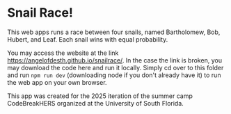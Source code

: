 # Snail Race!

This web apps runs a race between four snails, named Bartholomew, Bob, Hubert, and Leaf. Each snail wins with equal probability. 

You may access the website at the link https://angelofdesth.github.io/snailrace/. In the case the link is broken, you may download the code here and run it locally. Simply cd over to this folder and run `npm run dev` (downloading node if you don't already have it) to run the web app on your own browser. 

This app was created for the 2025 iteration of the summer camp CodeBreakHERS organized at the University of South Florida. 
